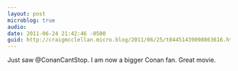 ```yaml
---
layout: post
microblog: true
audio: 
date: 2011-06-24 21:42:46 -0500
guid: http://craigmcclellan.micro.blog/2011/06/25/t84451439098863616.html
---
```

Just saw @ConanCantStop. I am now a bigger Conan fan. Great movie.
